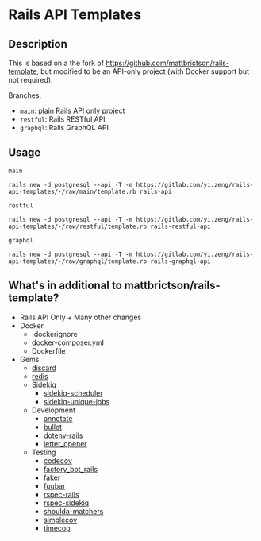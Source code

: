 # Rails API Templates

## Description

This is based on a the fork of <https://github.com/mattbrictson/rails-template>,
but modified to be an API-only project (with Docker support but not required).

Branches:
- `main`: plain Rails API only project
- `restful`: Rails RESTful API
- `graphql`: Rails GraphQL API

## Usage

`main`

```
rails new -d postgresql --api -T -m https://gitlab.com/yi.zeng/rails-api-templates/-/raw/main/template.rb rails-api
```

`restful`

```
rails new -d postgresql --api -T -m https://gitlab.com/yi.zeng/rails-api-templates/-/raw/restful/template.rb rails-restful-api
```

`graphql`

```
rails new -d postgresql --api -T -m https://gitlab.com/yi.zeng/rails-api-templates/-/raw/graphql/template.rb rails-graphql-api
```

## What's in additional to mattbrictson/rails-template?

* Rails API Only + Many other changes
* Docker
  - .dockerignore
  - docker-composer.yml
  - Dockerfile
* Gems
  - [discard](https://github.com/jhawthorn/discard)
  - [redis](https://github.com/redis/redis-rb)
  - Sidekiq
    - [sidekiq-scheduler](https://github.com/moove-it/sidekiq-scheduler)
    - [sidekiq-unique-jobs](https://github.com/mhenrixon/sidekiq-unique-jobs)
  - Development
    - [annotate](https://github.com/ctran/annotate_models)
    - [bullet](https://github.com/flyerhzm/bullet)
    - [dotenv-rails](https://github.com/bkeepers/dotenv)
    - [letter_opener](https://github.com/ryanb/letter_opener)
  - Testing
    - [codecov](https://github.com/codecov/codecov-ruby)
    - [factory_bot_rails](https://github.com/thoughtbot/factory_bot_rails)
    - [faker](https://github.com/faker-ruby/faker)
    - [fuubar](https://github.com/thekompanee/fuubar)
    - [rspec-rails](https://github.com/rspec/rspec-rails)
    - [rspec-sidekiq](https://github.com/rspec/rspec-rails)
    - [shoulda-matchers](https://github.com/thoughtbot/shoulda-matchers)
    - [simplecov](https://github.com/simplecov-ruby/simplecov)
    - [timecop](https://github.com/travisjeffery/timecop)
